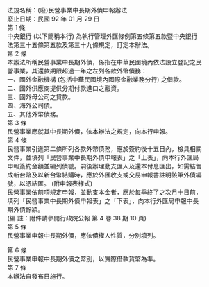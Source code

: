 法規名稱：(廢)民營事業中長期外債申報辦法  
廢止日期：民國 92 年 01 月 29 日  
第 1 條  
中央銀行 (以下簡稱本行) 為執行管理外匯條例第五條第五款暨中央銀行  
法第三十五條第五款及第三十九條規定，訂定本辦法。  
第 2 條  
本辦法所稱民營事業中長期外債，係指在中華民國境內依法設立登記之民  
營事業，其還款期限超過一年之左列各款外幣債務：  
一、國外金融機構 (包括中華民國境內國際金融業務分行) 之借款。  
二、國外供應商提供分期付款進口之融資。  
三、國外母公司之貸款。  
四、海外公司債。  
五、其他外幣債務。  
第 3 條  
民營事業應就其中長期外債，依本辦法之規定，向本行申報。  
第 4 條  
民營事業引進第二條所列各款外幣債務，應於簽約後十五日內，檢具相關  
文件，並填列「民營事業中長期外債申報表」之「上表」，向本行外匯局  
申報簽約金額並編列債號。嗣後辦理動支匯入及還本付息匯出，如需結售  
成新台幣及以新台幣結購時，應於外匯收支或交易申報書註明該筆外債編  
號，以憑結匯。 (附申報表樣式)  
民營事業依前項規定申報，並動支本金者，應於每季終了之次月十日前，  
填列「民營事業中長期外債申報表」之「下表」，向本行外匯局申報中長  
期外債餘額。  
(編 註：附件請參閱行政院公報 第 4 卷 38 期 10 頁)  
第 5 條  
民營事業申報中長期外債，應依債權人性質，分別填列。  


第 6 條  
民營事業申報中長期外債之幣別，以實際借款貨幣為準。  
第 7 條  
本辦法自發布日施行。  


